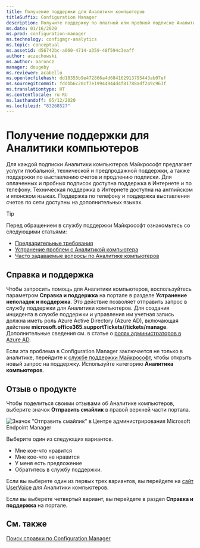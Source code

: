 ```yaml
---
title: Получение поддержки для Аналитики компьютеров
titleSuffix: Configuration Manager
description: Получите поддержку по платной или пробной подписке Аналитики компьютеров онлайн или по телефону.
ms.date: 01/16/2020
ms.prod: configuration-manager
ms.technology: configmgr-analytics
ms.topic: conceptual
ms.assetid: d56742bc-a060-4714-a359-48f594c3eaff
author: aczechowski
ms.author: aaroncz
manager: dougeby
ms.reviewer: acabello
ms.openlocfilehash: dd18355b9e472866a4d684162913795443ab07ef
ms.sourcegitcommit: fddbb6c20cf7e19944944d4f81788adf249c963f
ms.translationtype: HT
ms.contentlocale: ru-RU
ms.lasthandoff: 05/12/2020
ms.locfileid: "83268527"
---
```

# <a name="get-support-for-desktop-analytics"></a>Получение поддержки для Аналитики компьютеров

Для каждой подписки Аналитики компьютеров Майкрософт предлагает услуги глобальной, технической и предпродажной поддержки, а также поддержки по выставлению счетов и продлению подписки. Для оплаченных и пробных подписок доступна поддержка в Интернете и по телефону. Техническая поддержка в Интернете доступна на английском и японском языках. Поддержка по телефону и поддержка выставления счетов по сети доступны на дополнительных языках.

> [!TIP]
> Перед обращением в службу поддержки Майкрософт ознакомьтесь со следующими статьями:
>
> - [Предварительные требования](overview.md#prerequisites)
> - [Устранение проблем с Аналитикой компьютера](troubleshooting.md)
> - [Часто задаваемые вопросы по Аналитике компьютеров](faq.md)

## <a name="help-and-support"></a>Справка и поддержка

Чтобы запросить помощь для Аналитики компьютеров, воспользуйтесь параметром **Справка и поддержка** на портале в разделе **Устранение неполадок и поддержка**. Это действие позволяет отправить запрос в службу поддержки для Аналитики компьютеров. Для создания инцидента в службе поддержки и управления им учетная запись должна иметь роль Azure Active Directory (Azure AD), включающая действие **microsoft.office365.supportTickets//tickets/manage**. Дополнительные сведения см. в статье о [ролях администраторов в Azure AD](https://docs.microsoft.com/azure/active-directory/users-groups-roles/directory-assign-admin-roles).

Если эта проблема в Configuration Manager заключается не только в аналитике, перейдите к [службе поддержки Майкрософт](https://aka.ms/cmcbsupport), чтобы открыть новый запрос на поддержку. Используйте категорию **Аналитика компьютеров**.

## <a name="share-product-feedback"></a><a name="bkmk_feedback"></a> Отзыв о продукте

<!-- 5451636 -->

Чтобы поделиться своими отзывами об Аналитике компьютеров, выберите значок **Отправить смайлик** в правой верхней части портала.

![Значок "Отправить смайлик" в Центре администрирования Microsoft Endpoint Manager](media/5451636-portal-feedback.png)

Выберите один из следующих вариантов.

- Мне кое-что нравится
- Мне кое-что не нравится
- У меня есть предложение
- Обратитесь в службу поддержки.

Если вы выберете один из первых трех вариантов, вы перейдете на [сайт UserVoice](https://configurationmanager.uservoice.com/forums/300492-ideas?category_id=366805) для Аналитики компьютеров.

Если вы выберете четвертый вариант, вы перейдете в раздел **Справка и поддержка** на портале.

## <a name="see-also"></a>См. также

[Поиск справки по Configuration Manager](../core/understand/find-help.md)
